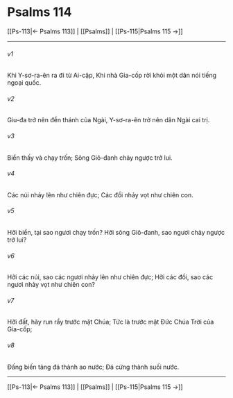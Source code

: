 # Psalms 114

[[Ps-113|← Psalms 113]] | [[Psalms]] | [[Ps-115|Psalms 115 →]]
***



###### v1 
Khi Y-sơ-ra-ên ra đi từ Ai-cập, Khi nhà Gia-cốp rời khỏi một dân nói tiếng ngoại quốc. 

###### v2 
Giu-đa trở nên đền thánh của Ngài, Y-sơ-ra-ên trở nên dân Ngài cai trị. 

###### v3 
Biển thấy và chạy trốn; Sông Giô-đanh chảy ngược trở lui. 

###### v4 
Các núi nhảy lên như chiên đực; Các đồi nhảy vọt như chiên con. 

###### v5 
Hỡi biển, tại sao ngươi chạy trốn? Hỡi sông Giô-đanh, sao ngươi chảy ngược trở lui? 

###### v6 
Hỡi các núi, sao các ngươi nhảy lên như chiên đực; Hỡi các đồi, sao các ngươi nhảy vọt như chiên con? 

###### v7 
Hỡi đất, hãy run rẩy trước mặt Chúa; Tức là trước mặt Đức Chúa Trời của Gia-cốp; 

###### v8 
Đấng biến tảng đá thành ao nước; Đá cứng thành suối nước.

***
[[Ps-113|← Psalms 113]] | [[Psalms]] | [[Ps-115|Psalms 115 →]]

